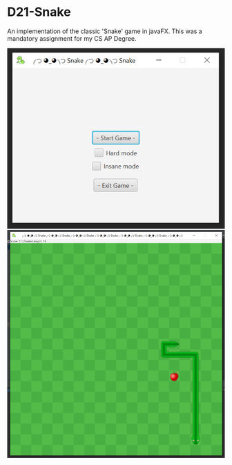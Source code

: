 # D21-Snake
An implementation of the classic 'Snake' game in javaFX. 
This was a mandatory assignment for my CS AP Degree.

![Snake Menu](/img/menu.png)
![Snake](/img/snake.png)
